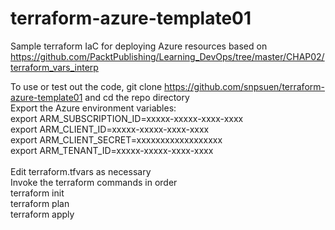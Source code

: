 # terraform-azure-template01
Sample terraform IaC for deploying Azure resources based on https://github.com/PacktPublishing/Learning_DevOps/tree/master/CHAP02/terraform_vars_interp

To use or test out the code, git clone https://github.com/snpsuen/terraform-azure-template01 and cd the repo directory <br>
Export the Azure environment variables: <br>
export ARM_SUBSCRIPTION_ID=xxxxx-xxxxx-xxxx-xxxx <br>
export ARM_CLIENT_ID=xxxxx-xxxxx-xxxx-xxxx <br>
export ARM_CLIENT_SECRET=xxxxxxxxxxxxxxxxxx <br>
export ARM_TENANT_ID=xxxxx-xxxxx-xxxx-xxxx <br>
<br>
Edit terraform.tfvars as necessary <br>
Invoke the terraform commands in order <br>
terraform init <br>
terraform plan <br>
terraform apply <br>
